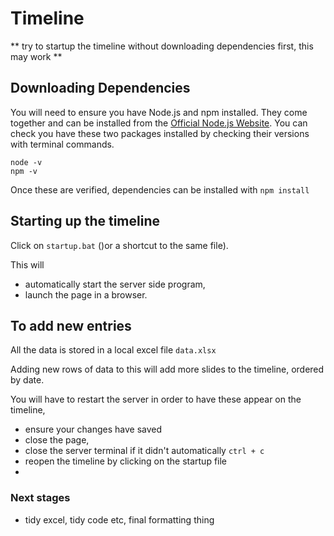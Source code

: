 # Timeline

** try to startup the timeline without downloading dependencies first, this may work **

## Downloading Dependencies

You will need to ensure you have Node.js and npm installed. They come together and can be installed from the [Official Node.js Website](https://nodejs.org/en/download).
You can check you have these two packages installed by checking their versions with terminal commands.

```
node -v
npm -v
```

Once these are verified, dependencies can be installed with ``npm install``

## Starting up the timeline

Click on `startup.bat` ()or a shortcut to the same file). 

This will

- automatically start the server side program,
- launch the page in a browser.

## To add new entries

All the data is stored in a local excel file `data.xlsx`

Adding new rows of data to this will add more slides to the timeline, ordered by date.

You will have to restart the server in order to have these appear on the timeline,

- ensure your changes have saved
- close the page,
- close the server terminal if it didn't automatically `ctrl + c`
- reopen the timeline by clicking on the startup file
- 

### Next stages

- tidy excel, tidy code etc, final formatting thing
